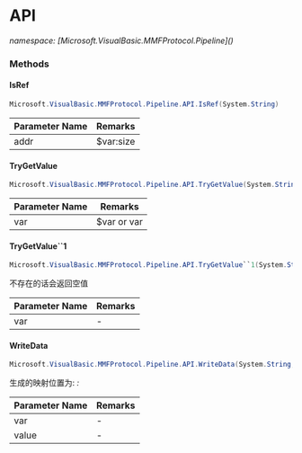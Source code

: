 ﻿# API
_namespace: [Microsoft.VisualBasic.MMFProtocol.Pipeline](<a href="#" onClick="load('/docs/Microsoft.VisualBasic.MMFProtocol.Pipeline/index.md')"></a>)_





### Methods

#### IsRef
```csharp
Microsoft.VisualBasic.MMFProtocol.Pipeline.API.IsRef(System.String)
```


|Parameter Name|Remarks|
|--------------|-------|
|addr|$var:size|


#### TryGetValue
```csharp
Microsoft.VisualBasic.MMFProtocol.Pipeline.API.TryGetValue(System.String)
```


|Parameter Name|Remarks|
|--------------|-------|
|var|$var or var|


#### TryGetValue``1
```csharp
Microsoft.VisualBasic.MMFProtocol.Pipeline.API.TryGetValue``1(System.String)
```
不存在的话会返回空值

|Parameter Name|Remarks|
|--------------|-------|
|var|-|


#### WriteData
```csharp
Microsoft.VisualBasic.MMFProtocol.Pipeline.API.WriteData(System.String,Microsoft.VisualBasic.Net.Protocols.RawStream,System.Int32)
```
生成的映射位置为: <var>:<ChunkSize>

|Parameter Name|Remarks|
|--------------|-------|
|var|-|
|value|-|



